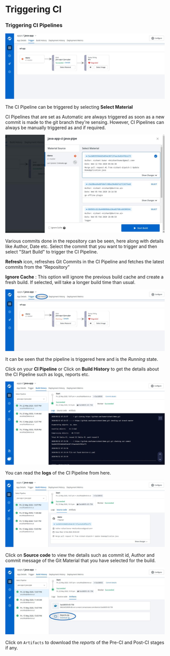 # Triggering CI

### Triggering CI Pipelines

![](../images/deploying-application/triggering-ci/trigger-console.jpg)

The CI Pipeline can be triggered by selecting **Select Material**

CI Pipelines that are set as Automatic are always triggered as soon as a new commit is made to the git branch they're sensing. However, CI Pipelines can always be manually triggered as and if required.

![](../images/deploying-application/triggering-ci/start-build.jpg)

Various commits done in the repository can be seen, here along with details like Author, Date etc. Select the commit that you want to trigger and then select "Start Build" to trigger the CI Pipeline.

**Refresh** icon, refreshes Git Commits in the CI Pipeline and fetches the latest commits from the “Repository”

**Ignore Cache** : This option will ignore the previous build cache and create a fresh build. If selected, will take a longer build time than usual.

![](../images/deploying-application/triggering-ci/running-build.jpg)

It can be seen that the pipeline is triggered here and is the _Running_ state.

Click on your **CI Pipeline** or Click on **Build History** to get the details about the CI Pipeline such as logs, reports etc.

![](../images/deploying-application/triggering-ci/ci-build-histroy.jpg)

You can read the **logs** of the CI Pipeline from here.

![](../images/deploying-application/triggering-ci/ci-build-histroy-source-code.jpg)

Click on **Source code** to view the details such as commit id, Author and commit message of the Git Material that you have selected for the build.

![](../images/deploying-application/triggering-ci/ci-build-histroy-artifact.jpg)

Click on `Artifacts` to download the _reports_ of the Pre-CI and Post-CI stages if any.

